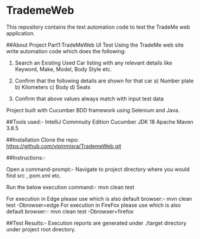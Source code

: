 # TrademeWeb
This repository contains the test automation code to test the TradeMe web application. 

##About Project
Part1:TradeMeWeb UI Test
Using the TradeMe web site write automation code which does the following:
1) Search an Existing Used Car listing with any relevant details like Keyword, Make, Model, 	Body Style etc.
2) Confirm that the following details are shown for that car
	a) Number plate
	b) Kilometers
	c) Body
	d) Seats

3) Confirm that above values always match with input test data

Project built with Cucumber BDD framework using Selenium and Java.

##Tools used:-
IntelliJ Commnuity Edition
Cucumber
JDK 18
Apache Maven 3.8.5

##Installation
Clone the repo:
https://github.com/vipinmisra/TrademeWeb.git

##Instructions:-

Open a command-prompt:- 
Navigate to project directory where you would find src , pom.xml etc.

Run the below  execution command:-
mvn clean test

For execution in Edge please use which is also default browser:-
mvn clean test  -Dbrowser=edge
For execution in FireFox please use which is also default browser:-
mvn clean test  -Dbrowser=firefox

##Test Results:-
Execution reports are generated under ./target directory under project root directory.

